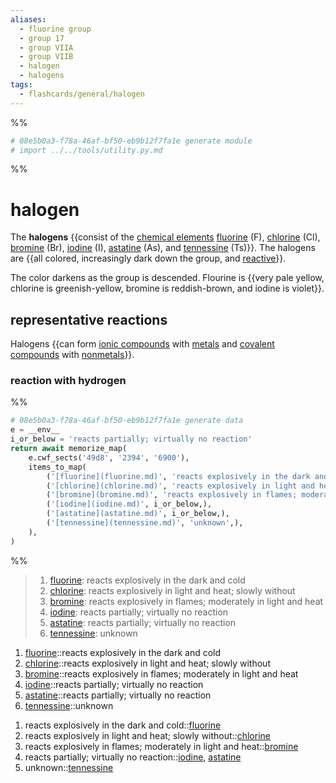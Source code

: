 ```yaml
---
aliases:
  - fluorine group
  - group 17
  - group VIIA
  - group VIIB
  - halogen
  - halogens
tags:
  - flashcards/general/halogen
---
```


%%
```Python
# 08e5b0a3-f78a-46af-bf50-eb9b12f7fa1e generate module
# import ../../tools/utility.py.md
```
%%

# halogen

The __halogens__ {{consist of the [chemical elements](chemical%20element.md) [fluorine](fluorine.md) (F), [chlorine](chlorine.md) (Cl), [bromine](bromine.md) (Br), [iodine](iodine.md) (I), [astatine](astatine.md) (As), and [tennessine](tennessine.md) (Ts)}}. The halogens are {{all colored, increasingly dark down the group, and [reactive](reactivity%20(chemistry).md)}}. <!--SR:!2024-10-11,398,290!2023-10-23,125,250-->

The color darkens as the group is descended. Flourine is {{very pale yellow, chlorine is greenish-yellow, bromine is reddish-brown, and iodine is violet}}. <!--SR:!2023-12-11,116,247-->

## representative reactions

Halogens {{can form [ionic compounds](ionic%20compound.md) with [metals](metal.md) and [covalent compounds](covalent%20compound.md) with [nonmetals](nonmetal.md)}}. <!--SR:!2025-01-02,468,310-->

### reaction with hydrogen

%%
```Python
# 08e5b0a3-f78a-46af-bf50-eb9b12f7fa1e generate data
e = __env__
i_or_below = 'reacts partially; virtually no reaction'
return await memorize_map(
	e.cwf_sects('49d8', '2394', '6900'),
	items_to_map(
		('[fluorine](fluorine.md)', 'reacts explosively in the dark and cold',),
		('[chlorine](chlorine.md)', 'reacts explosively in light and heat; slowly without',),
		('[bromine](bromine.md)', 'reacts explosively in flames; moderately in light and heat',),
		('[iodine](iodine.md)', i_or_below,),
		('[astatine](astatine.md)', i_or_below,),
		('[tennessine](tennessine.md)', 'unknown',),
	),
)
```
%%

<!--08e5b0a3-f78a-46af-bf50-eb9b12f7fa1e generate section="49d8"--><!-- The following content is generated at 2023-03-20T22:20:19.404644+08:00. Any edits will be overridden! -->

> 1. [fluorine](fluorine.md): reacts explosively in the dark and cold
> 2. [chlorine](chlorine.md): reacts explosively in light and heat; slowly without
> 3. [bromine](bromine.md): reacts explosively in flames; moderately in light and heat
> 4. [iodine](iodine.md): reacts partially; virtually no reaction
> 5. [astatine](astatine.md): reacts partially; virtually no reaction
> 6. [tennessine](tennessine.md): unknown

<!--/08e5b0a3-f78a-46af-bf50-eb9b12f7fa1e-->

<!--08e5b0a3-f78a-46af-bf50-eb9b12f7fa1e generate section="2394"--><!-- The following content is generated at 2023-03-20T12:19:40.532789+08:00. Any edits will be overridden! -->

1. [fluorine](fluorine.md)::reacts explosively in the dark and cold <!--SR:!2024-02-04,230,310-->
2. [chlorine](chlorine.md)::reacts explosively in light and heat; slowly without <!--SR:!2024-07-03,298,270-->
3. [bromine](bromine.md)::reacts explosively in flames; moderately in light and heat <!--SR:!2024-02-15,212,250-->
4. [iodine](iodine.md)::reacts partially; virtually no reaction <!--SR:!2023-11-03,145,290-->
5. [astatine](astatine.md)::reacts partially; virtually no reaction <!--SR:!2024-06-01,330,330-->
6. [tennessine](tennessine.md)::unknown <!--SR:!2024-04-28,301,330-->

<!--/08e5b0a3-f78a-46af-bf50-eb9b12f7fa1e-->

<!--08e5b0a3-f78a-46af-bf50-eb9b12f7fa1e generate section="6900"--><!-- The following content is generated at 2023-03-20T12:19:40.548403+08:00. Any edits will be overridden! -->

1. reacts explosively in the dark and cold::[fluorine](fluorine.md) <!--SR:!2024-05-05,308,330-->
2. reacts explosively in light and heat; slowly without::[chlorine](chlorine.md) <!--SR:!2023-12-22,150,230-->
3. reacts explosively in flames; moderately in light and heat::[bromine](bromine.md) <!--SR:!2024-02-21,229,310-->
4. reacts partially; virtually no reaction::[iodine](iodine.md), [astatine](astatine.md) <!--SR:!2024-05-31,329,330-->
5. unknown::[tennessine](tennessine.md) <!--SR:!2023-10-18,65,230-->

<!--/08e5b0a3-f78a-46af-bf50-eb9b12f7fa1e-->
